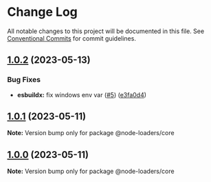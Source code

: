 # Change Log

All notable changes to this project will be documented in this file.
See [Conventional Commits](https://conventionalcommits.org) for commit guidelines.

## [1.0.2](https://github.com/node-loaders/loaders/compare/@node-loaders/core@1.0.1...@node-loaders/core@1.0.2) (2023-05-13)


### Bug Fixes

* **esbuildx:** fix windows env var  ([#5](https://github.com/node-loaders/loaders/issues/5)) ([e3fa0d4](https://github.com/node-loaders/loaders/commit/e3fa0d402eb75c255767764b04991d50a464bc60))



## [1.0.1](https://github.com/node-loaders/loaders/compare/@node-loaders/core@1.0.0...@node-loaders/core@1.0.1) (2023-05-11)

**Note:** Version bump only for package @node-loaders/core





## [1.0.0](https://github.com/node-loaders/loaders/compare/@node-loaders/core@0.6.0...@node-loaders/core@1.0.0) (2023-05-11)

**Note:** Version bump only for package @node-loaders/core
